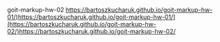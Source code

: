 goit-markup-hw-02
https://bartoszkucharuk.github.io/goit-markup-hw-01/)https://bartoszkucharuk.github.io/goit-markup-hw-01/](https://bartoszkucharuk.github.io/goit-markup-hw-02/)https://bartoszkucharuk.github.io/goit-markup-hw-02/
